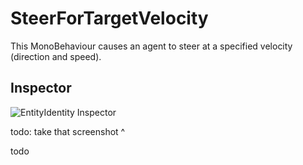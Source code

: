 # SteerForTargetVelocity

This MonoBehaviour causes an agent to steer at a specified velocity (direction and speed).

## Inspector

![EntityIdentity Inspector](../images/SteerForTargetVelocityInspector.png)

todo: take that screenshot ^

todo
